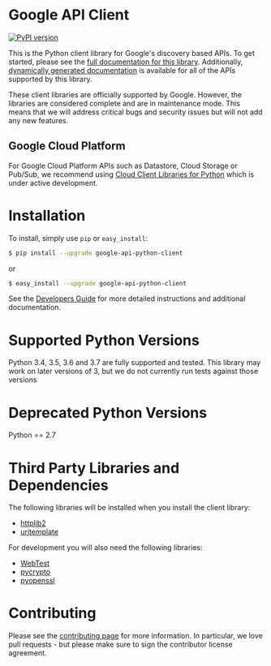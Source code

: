 # Google API Client

[![PyPI version](https://badge.fury.io/py/google-api-python-client.svg)](https://badge.fury.io/py/google-api-python-client)

This is the Python client library for Google's discovery based APIs. To get started, please see the [full documentation for this library](https://developers.google.com/api-client-library/python/). Additionally, [dynamically generated documentation](http://google.github.io/google-api-python-client/docs/epy/index.html) is available for all of the APIs supported by this library.

These client libraries are officially supported by Google.  However, the libraries are considered complete and are in maintenance mode. This means that we will address critical bugs and security issues but will not add any new features.

## Google Cloud Platform

For Google Cloud Platform APIs such as Datastore, Cloud Storage or Pub/Sub, we recommend using [Cloud Client Libraries for Python](https://github.com/GoogleCloudPlatform/google-cloud-python) which is under active development.

# Installation
To install, simply use `pip` or `easy_install`:

```bash
$ pip install --upgrade google-api-python-client
```
or
```bash
$ easy_install --upgrade google-api-python-client
```

See the [Developers Guide](https://developers.google.com/api-client-library/python/start/get_started) for more detailed instructions and additional documentation.

# Supported Python Versions
Python 3.4, 3.5, 3.6 and 3.7 are fully supported and tested. This library may work on later versions of 3, but we do not currently run tests against those versions

# Deprecated Python Versions
Python == 2.7

# Third Party Libraries and Dependencies
The following libraries will be installed when you install the client library:
* [httplib2](https://github.com/httplib2/httplib2)
* [uritemplate](https://github.com/sigmavirus24/uritemplate)

For development you will also need the following libraries:
* [WebTest](http://webtest.pythonpaste.org/en/latest/index.html)
* [pycrypto](https://pypi.python.org/pypi/pycrypto)
* [pyopenssl](https://pypi.python.org/pypi/pyOpenSSL)

# Contributing
Please see the [contributing page](http://google.github.io/google-api-python-client/contributing.html) for more information. In particular, we love pull requests - but please make sure to sign the contributor license agreement.
